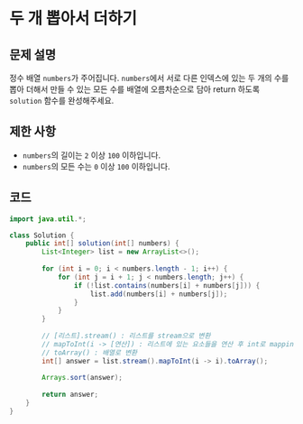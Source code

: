 # 두 개 뽑아서 더하기

## 문제 설명
정수 배열 `numbers`가 주어집니다. `numbers`에서 서로 다른 인덱스에 있는 두 개의 수를 뽑아 더해서 만들 수 있는 모든 수를 배열에 오름차순으로 담아 return 하도록 `solution` 함수를 완성해주세요.

## 제한 사항
- `numbers`의 길이는 `2` 이상 `100` 이하입니다.
- `numbers`의 모든 수는 `0` 이상 `100` 이하입니다.

## 코드
```java
import java.util.*;

class Solution {
    public int[] solution(int[] numbers) {
        List<Integer> list = new ArrayList<>();
        
        for (int i = 0; i < numbers.length - 1; i++) {
            for (int j = i + 1; j < numbers.length; j++) {
                if (!list.contains(numbers[i] + numbers[j])) {
                    list.add(numbers[i] + numbers[j]);
                }
            }
        }
        
        // [리스트].stream() : 리스트를 stream으로 변환
        // mapToInt(i -> [연산]) : 리스트에 있는 요소들을 연산 후 int로 mapping
        // toArray() : 배열로 변환
        int[] answer = list.stream().mapToInt(i -> i).toArray();
        
        Arrays.sort(answer);
        
        return answer;
    }
}
```